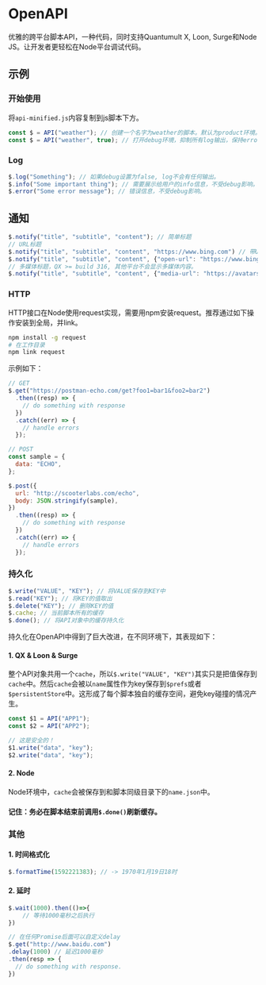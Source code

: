 # OpenAPI

优雅的跨平台脚本API，一种代码，同时支持Quantumult X, Loon, Surge和Node JS。让开发者更轻松在Node平台调试代码。

## 示例

### 开始使用
将`api-minified.js`内容复制到js脚本下方。
```javascript
const $ = API("weather"); // 创建一个名字为weather的脚本。默认为product环境。
const $ = API("weather", true); // 打开debug环境，抑制所有log输出，保持error信息。
```

### Log
```javascript
$.log("Something"); // 如果debug设置为false, log不会有任何输出。
$.info("Some important thing"); // 需要展示给用户的info信息，不受debug影响。
$.error("Some error message"); // 错误信息，不受debug影响。
```

## 通知

```javascript
$.notify("title", "subtitle", "content"); // 简单标题
// URL标题
$.notify("title", "subtitle", "content", "https://www.bing.com") // 带URL跳转的标题
$.notify("title", "subtitle", "content", {"open-url": "https://www.bing.com"}) // QX写法
// 多媒体标题，QX >= build 316, 其他平台不会显示多媒体内容。
$.notify("title", "subtitle", "content", {"media-url": "https://avatars2.githubusercontent.com/u/21050064?s=460&u=40a74913dd0a3d00670d05148c3a08c787470021&v=4"}) 
```

### HTTP

HTTP接口在Node使用request实现，需要用npm安装request。推荐通过如下操作安装到全局，并link。

```bash
npm install -g request
# 在工作目录
npm link request
```

示例如下：

```javascript
// GET
$.get("https://postman-echo.com/get?foo1=bar1&foo2=bar2")
  .then((resp) => {
    // do something with response
  })
  .catch((err) => {
    // handle errors
  });

// POST
const sample = {
  data: "ECHO",
};

$.post({
  url: "http://scooterlabs.com/echo",
  body: JSON.stringify(sample),
})
  .then((resp) => {
    // do something with response
  })
  .catch((err) => {
    // handle errors
  });
```

### 持久化

```javascript
$.write("VALUE", "KEY"); // 将VALUE保存到KEY中
$.read("KEY"); // 将KEY的值取出
$.delete("KEY"); // 删除KEY的值
$.cache; // 当前脚本所有的缓存
$.done(); // 将API对象中的缓存持久化
```

持久化在OpenAPI中得到了巨大改进，在不同环境下，其表现如下：

#### 1. QX & Loon & Surge

整个API对象共用一个`cache`，所以`$.write("VALUE", "KEY")`其实只是把值保存到`cache`中。然后`cache`会被以`name`属性作为key保存到`$prefs`或者`$persistentStore`中。这形成了每个脚本独自的缓存空间，避免key碰撞的情况产生。

```javascript
const $1 = API("APP1");
const $2 = API("APP2");

// 这是安全的！
$1.write("data", "key");
$2.write("data", "key");
```

#### 2. Node

Node环境中，`cache`会被保存到和脚本同级目录下的`name.json`中。

#### 记住：务必在脚本结束前调用`$.done()`刷新缓存。

### 其他

#### 1. 时间格式化

```javascript
$.formatTime(1592221383); // -> 1970年1月19日18时
```

#### 2. 延时

```javascript
$.wait(1000).then(()=>{
	// 等待1000毫秒之后执行
})

// 在任何Promise后面可以自定义delay
$.get("http://www.baidu.com")
.delay(1000) // 延迟1000毫秒
.then(resp => {
  // do something with response.
})
```



